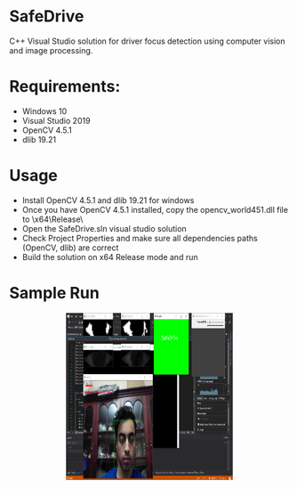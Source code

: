 # SafeDrive
C++ Visual Studio solution for driver focus detection using computer vision and image processing.

# Requirements:
 - Windows 10
 - Visual Studio 2019
 - OpenCV 4.5.1
 - dlib 19.21
 
# Usage
 - Install OpenCV 4.5.1 and dlib 19.21 for windows
 - Once you have OpenCV 4.5.1 installed, copy the opencv_world451.dll file to \x64\Release\
 - Open the SafeDrive.sln visual studio solution
 - Check Project Properties and make sure all dependencies paths (OpenCV, dlib) are correct
 - Build the solution on x64 Release mode and run

# Sample Run
<p align="center">
  <img src="images/sample_run.PNG" alt="alt text" width="300" height="300">
</p>
